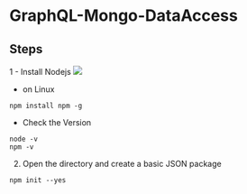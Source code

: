 # GraphQL-Mongo-DataAccess

## Steps

1 - Install Nodejs
![](https://nodejs.org/en/)

- on Linux
```
npm install npm -g
```

- Check the Version
```
node -v
npm -v
```

2. Open the directory and create a basic JSON package
```
npm init --yes
```







